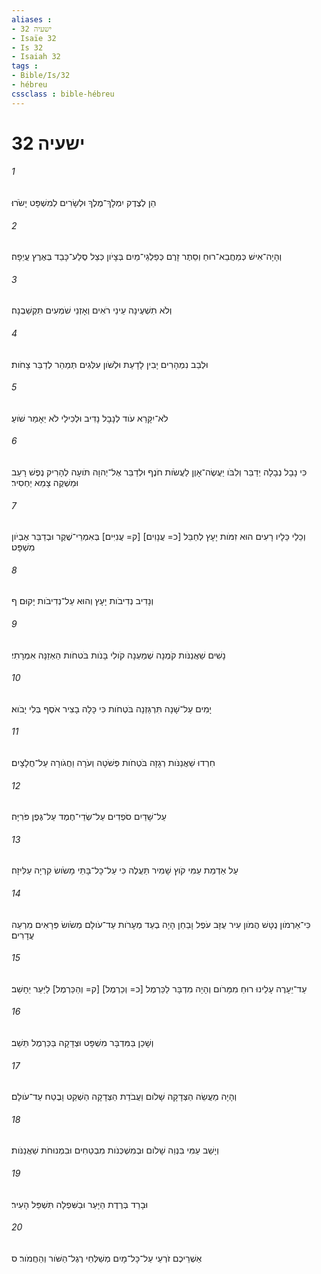 ```yaml
---
aliases : 
- ישעיה 32
- Isaïe 32
- Is 32
- Isaiah 32
tags : 
- Bible/Is/32
- hébreu
cssclass : bible-hébreu
---
```


# ישעיה 32

###### 1
הֵן לְצֶדֶק יִמְלָךְ־מֶלֶךְ וּלְשָׂרִים לְמִשְׁפָּט יָשֹׂרוּ׃
###### 2
וְהָיָה־אִישׁ כְּמַחֲבֵא־רוּחַ וְסֵתֶר זָרֶם כְּפַלְגֵי־מַיִם בְּצָיֹון כְּצֵל סֶלַע־כָּבֵד בְּאֶרֶץ עֲיֵפָה׃
###### 3
וְלֹא תִשְׁעֶינָה עֵינֵי רֹאִים וְאָזְנֵי שֹׁמְעִים תִּקְשַׁבְנָה׃
###### 4
וּלְבַב נִמְהָרִים יָבִין לָדָעַת וּלְשֹׁון עִלְּגִים תְּמַהֵר לְדַבֵּר צָחֹות׃
###### 5
לֹא־יִקָּרֵא עֹוד לְנָבָל נָדִיב וּלְכִילַי לֹא יֵאָמֵר שֹׁועַ׃
###### 6
כִּי נָבָל נְבָלָה יְדַבֵּר וְלִבֹּו יַעֲשֶׂה־אָוֶן לַעֲשֹׂות חֹנֶף וּלְדַבֵּר אֶל־יְהוָה תֹּועָה לְהָרִיק נֶפֶשׁ רָעֵב וּמַשְׁקֶה צָמֵא יַחְסִיר׃
###### 7
וְכֵלַי כֵּלָיו רָעִים הוּא זִמֹּות יָעָץ לְחַבֵּל [כ= עֲנָוִים] [ק= עֲנִיִּים] בְּאִמְרֵי־שֶׁקֶר וּבְדַבֵּר אֶבְיֹון מִשְׁפָּט׃
###### 8
וְנָדִיב נְדִיבֹות יָעָץ וְהוּא עַל־נְדִיבֹות יָקוּם׃ ף
###### 9
נָשִׁים שַׁאֲנַנֹּות קֹמְנָה שְׁמַעְנָה קֹולִי בָּנֹות בֹּטחֹות הַאְזֵנָּה אִמְרָתִי׃
###### 10
יָמִים עַל־שָׁנָה תִּרְגַּזְנָה בֹּטְחֹות כִּי כָּלָה בָצִיר אֹסֶף בְּלִי יָבֹוא׃
###### 11
חִרְדוּ שַׁאֲנַנֹּות רְגָזָה בֹּטְחֹות פְּשֹׁטָה וְעֹרָה וַחֲגֹורָה עַל־חֲלָצָיִם׃
###### 12
עַל־שָׁדַיִם סֹפְדִים עַל־שְׂדֵי־חֶמֶד עַל־גֶּפֶן פֹּרִיָּה׃
###### 13
עַל אַדְמַת עַמִּי קֹוץ שָׁמִיר תַּעֲלֶה כִּי עַל־כָּל־בָּתֵּי מָשֹׂושׂ קִרְיָה עַלִּיזָה׃
###### 14
כִּי־אַרְמֹון נֻטָּשׁ הֲמֹון עִיר עֻזָּב עֹפֶל וָבַחַן הָיָה בְעַד מְעָרֹות עַד־עֹולָם מְשֹׂושׂ פְּרָאִים מִרְעֵה עֲדָרִים׃
###### 15
עַד־יֵעָרֶה עָלֵינוּ רוּחַ מִמָּרֹום וְהָיָה מִדְבָּר לַכַּרְמֶל [כ= וְכַרְמֶל] [ק= וְהַכַּרְמֶל] לַיַּעַר יֵחָשֵׁב׃
###### 16
וְשָׁכַן בַּמִּדְבָּר מִשְׁפָּט וּצְדָקָה בַּכַּרְמֶל תֵּשֵׁב׃
###### 17
וְהָיָה מַעֲשֵׂה הַצְּדָקָה שָׁלֹום וַעֲבֹדַת הַצְּדָקָה הַשְׁקֵט וָבֶטַח עַד־עֹולָם׃
###### 18
וְיָשַׁב עַמִּי בִּנְוֵה שָׁלֹום וּבְמִשְׁכְּנֹות מִבְטַחִים וּבִמְנוּחֹת שַׁאֲנַנֹּות׃
###### 19
וּבָרַד בְּרֶדֶת הַיָּעַר וּבַשִּׁפְלָה תִּשְׁפַּל הָעִיר׃
###### 20
אַשְׁרֵיכֶם זֹרְעֵי עַל־כָּל־מָיִם מְשַׁלְּחֵי רֶגֶל־הַשֹּׁור וְהַחֲמֹור׃ ס
